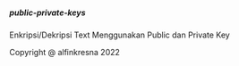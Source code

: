 ##### public-private-keys

Enkripsi/Dekripsi Text Menggunakan Public dan Private Key

Copyright @ alfinkresna 2022
